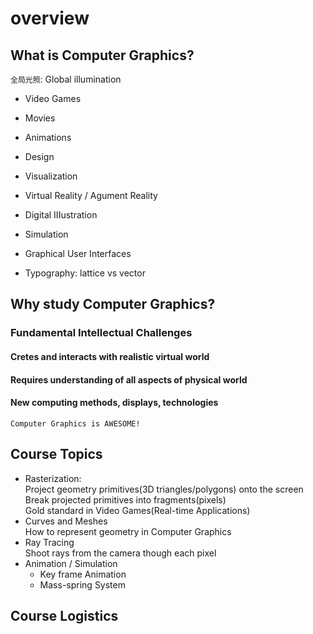 # overview

## What is Computer Graphics?


`全局光照`: Global illumination

+ Video Games
+ Movies
+ Animations
+ Design
+ Visualization
+ Virtual Reality / Agument Reality
+ Digital IIIustration
+ Simulation

+ Graphical User Interfaces
+ Typography: lattice vs vector

## Why study Computer Graphics?

### Fundamental Intellectual Challenges
#### Cretes and interacts with realistic virtual world
#### Requires understanding of all aspects of physical world
#### New computing methods, displays, technologies

`Computer Graphics is AWESOME!`

## Course Topics

+ Rasterization:   
  Project geometry primitives(3D triangles/polygons) onto the screen  
  Break projected primitives into fragments(pixels)  
  Gold standard in Video Games(Real-time Applications)
+ Curves and Meshes  
  How to represent geometry in Computer Graphics
+ Ray Tracing  
  Shoot rays from the camera though each pixel
+ Animation / Simulation
  + Key frame Animation
  + Mass-spring System

## Course Logistics